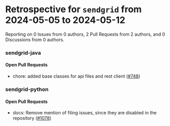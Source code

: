 # Retrospective for `sendgrid` from 2024-05-05 to 2024-05-12

Reporting on 0 Issues from 0 authors, 2 Pull Requests from 2 authors, and 0 Discussions from 0 authors.


### sendgrid-java

#### Open Pull Requests

- chore: added base classes for api files  and rest client ([#748](https://github.com/sendgrid/sendgrid-java/pull/748))

### sendgrid-python

#### Open Pull Requests

- docs: Remove mention of filing issues, since they are disabled in the repository ([#1078](https://github.com/sendgrid/sendgrid-python/pull/1078))